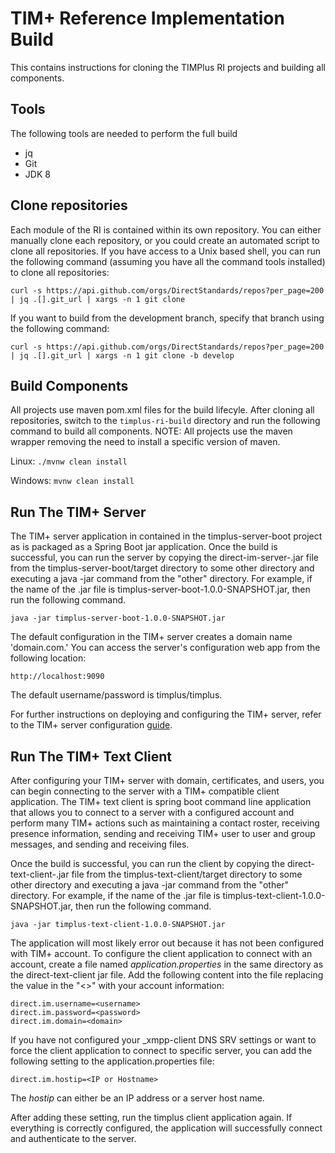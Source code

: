 # TIM+ Reference Implementation Build
This contains instructions for cloning the TIMPlus RI projects and building all components.

## Tools

The following tools are needed to perform the full build

* jq
* Git
* JDK 8


## Clone repositories
Each module of the RI is contained within its own repository.  You can either manually clone each repository, or you could create an automated script to clone all repositories.  If you have access to a Unix based shell, you can run the following command (assuming you have all the command tools installed) to clone all repositories:

`curl -s https://api.github.com/orgs/DirectStandards/repos?per_page=200 | jq .[].git_url | xargs -n 1 git clone`

If you want to build from the development branch, specify that branch using the following command:

`curl -s https://api.github.com/orgs/DirectStandards/repos?per_page=200 | jq .[].git_url | xargs -n 1 git clone -b develop`

## Build Components
All projects use maven pom.xml files for the build lifecyle.  After cloning all repositories, switch to the `timplus-ri-build` directory and run the following command to build all components.  NOTE: All projects use the maven wrapper removing the need to install a specific version of maven.

Linux:
`./mvnw clean install`

Windows:
`mvnw clean install`

## Run The TIM+ Server

The TIM+ server application in contained in the timplus-server-boot project as is packaged as a Spring Boot jar application.  Once the build is successful, you can run the server by copying the direct-im-server-<version>.jar file from the timplus-server-boot/target directory to some other directory and executing a java -jar command from the "other" directory.  For example, if the name of the .jar file is timplus-server-boot-1.0.0-SNAPSHOT.jar, then run the following command.
  
`java -jar timplus-server-boot-1.0.0-SNAPSHOT.jar`

The default configuration in the TIM+ server creates a domain name 'domain.com.'  You can access the server's configuration web app from the following location:

`http://localhost:9090`

The default username/password is timplus/timplus.

For further instructions on deploying and configuring the TIM+ server, refer to the TIM+ server configuration [guide](https://directstandards.github.io/timplus-server-boot/). 

## Run The TIM+ Text Client
After configuring your TIM+ server with domain, certificates, and users, you can begin connecting to the server with a TIM+ compatible client application.  The TIM+ text client is spring boot command line application that allows you to connect to a server with a configured account and perform many TIM+ actions such as maintaining a contact roster, receiving presence information, sending and receiving TIM+ user to user and group messages, and sending and receiving files.  

Once the build is successful, you can run the client by copying the direct-text-client-<version>.jar file from the timplus-text-client/target directory to some other directory and executing a java -jar command from the "other" directory.  For example, if the name of the .jar file is timplus-text-client-1.0.0-SNAPSHOT.jar, then run the following command.

`java -jar timplus-text-client-1.0.0-SNAPSHOT.jar`

The application will most likely error out because it has not been configured with TIM+ account.  To configure the client application to connect with an account, create a file named *application.properties* in the same directory as the direct-text-client jar file.  Add the following content into the file replacing the value in the "<>" with your account information:

```
direct.im.username=<username>
direct.im.password=<password>
direct.im.domain=<domain>

```

If you have not configured your _xmpp-client DNS SRV settings or want to force the client application to connect to specific server, you can add the following setting to the application.properties file:

```
direct.im.hostip=<IP or Hostname>
```

The *hostip* can either be an IP address or a server host name.  

After adding these setting, run the timplus client application again.  If everything is correctly configured, the application will successfully connect and authenticate to the server.